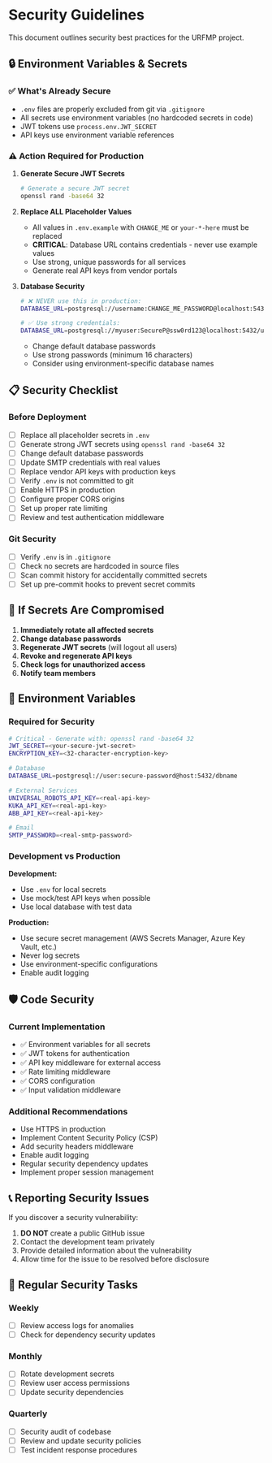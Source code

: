 # Security Guidelines

This document outlines security best practices for the URFMP project.

## 🔒 Environment Variables & Secrets

### ✅ What's Already Secure

- `.env` files are properly excluded from git via `.gitignore`
- All secrets use environment variables (no hardcoded secrets in code)
- JWT tokens use `process.env.JWT_SECRET`
- API keys use environment variable references

### ⚠️ Action Required for Production

1. **Generate Secure JWT Secrets**
   ```bash
   # Generate a secure JWT secret
   openssl rand -base64 32
   ```

2. **Replace ALL Placeholder Values**
   - All values in `.env.example` with `CHANGE_ME` or `your-*-here` must be replaced
   - **CRITICAL**: Database URL contains credentials - never use example values
   - Use strong, unique passwords for all services
   - Generate real API keys from vendor portals

3. **Database Security**
   ```bash
   # ❌ NEVER use this in production:
   DATABASE_URL=postgresql://username:CHANGE_ME_PASSWORD@localhost:5432/urfmp

   # ✅ Use strong credentials:
   DATABASE_URL=postgresql://myuser:SecureP@ssw0rd123@localhost:5432/urfmp_prod
   ```
   - Change default database passwords
   - Use strong passwords (minimum 16 characters)
   - Consider using environment-specific database names

## 📋 Security Checklist

### Before Deployment

- [ ] Replace all placeholder secrets in `.env`
- [ ] Generate strong JWT secrets using `openssl rand -base64 32`
- [ ] Change default database passwords
- [ ] Update SMTP credentials with real values
- [ ] Replace vendor API keys with production keys
- [ ] Verify `.env` is not committed to git
- [ ] Enable HTTPS in production
- [ ] Configure proper CORS origins
- [ ] Set up proper rate limiting
- [ ] Review and test authentication middleware

### Git Security

- [ ] Verify `.env` is in `.gitignore`
- [ ] Check no secrets are hardcoded in source files
- [ ] Scan commit history for accidentally committed secrets
- [ ] Set up pre-commit hooks to prevent secret commits

## 🚨 If Secrets Are Compromised

1. **Immediately rotate all affected secrets**
2. **Change database passwords**
3. **Regenerate JWT secrets** (will logout all users)
4. **Revoke and regenerate API keys**
5. **Check logs for unauthorized access**
6. **Notify team members**

## 🔧 Environment Variables

### Required for Security
```bash
# Critical - Generate with: openssl rand -base64 32
JWT_SECRET=<your-secure-jwt-secret>
ENCRYPTION_KEY=<32-character-encryption-key>

# Database
DATABASE_URL=postgresql://user:secure-password@host:5432/dbname

# External Services
UNIVERSAL_ROBOTS_API_KEY=<real-api-key>
KUKA_API_KEY=<real-api-key>
ABB_API_KEY=<real-api-key>

# Email
SMTP_PASSWORD=<real-smtp-password>
```

### Development vs Production

**Development:**
- Use `.env` for local secrets
- Use mock/test API keys when possible
- Use local database with test data

**Production:**
- Use secure secret management (AWS Secrets Manager, Azure Key Vault, etc.)
- Never log secrets
- Use environment-specific configurations
- Enable audit logging

## 🛡️ Code Security

### Current Implementation
- ✅ Environment variables for all secrets
- ✅ JWT tokens for authentication
- ✅ API key middleware for external access
- ✅ Rate limiting middleware
- ✅ CORS configuration
- ✅ Input validation middleware

### Additional Recommendations
- Use HTTPS in production
- Implement Content Security Policy (CSP)
- Add security headers middleware
- Enable audit logging
- Regular security dependency updates
- Implement proper session management

## 📞 Reporting Security Issues

If you discover a security vulnerability:

1. **DO NOT** create a public GitHub issue
2. Contact the development team privately
3. Provide detailed information about the vulnerability
4. Allow time for the issue to be resolved before disclosure

## 🔄 Regular Security Tasks

### Weekly
- [ ] Review access logs for anomalies
- [ ] Check for dependency security updates

### Monthly
- [ ] Rotate development secrets
- [ ] Review user access permissions
- [ ] Update security dependencies

### Quarterly
- [ ] Security audit of codebase
- [ ] Review and update security policies
- [ ] Test incident response procedures